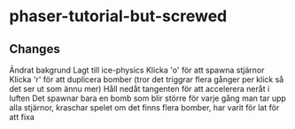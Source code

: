 # phaser-tutorial-but-screwed
## Changes

Ändrat bakgrund
Lagt till ice-physics
Klicka 'o' för att spawna stjärnor
Klicka 'r' för att duplicera bomber (tror det triggrar flera gånger per klick så det ser ut som ännu mer)
Håll nedåt tangenten för att accelerera neråt i luften
Det spawnar bara en bomb som blir större för varje gång man tar upp alla stjärnor, kraschar spelet om det finns flera bomber, har varit för lat för att fixa
